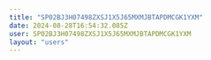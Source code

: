 ```yaml
---
title: "SP02BJ3H07498ZXSJ1X5J65MXMJBTAPDMCGK1YXM"
date: 2024-08-28T16:54:32.085Z
user: SP02BJ3H07498ZXSJ1X5J65MXMJBTAPDMCGK1YXM
layout: "users"
---
```

    